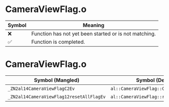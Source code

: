 # CameraViewFlag.o
| Symbol | Meaning 
| ------------- | ------------- 
| :x: | Function has not yet been started or is not matching. 
| :white_check_mark: | Function is completed. 


# CameraViewFlag.o
| Symbol (Mangled) | Symbol (Demangled) | Decompiled? |
| ------------- |  ------------- | ------------- |
| `_ZN2al14CameraViewFlagC2Ev` | `al::CameraViewFlag::CameraViewFlag(void)` | :x: |
| `_ZN2al14CameraViewFlag12resetAllFlagEv` | `al::CameraViewFlag::resetAllFlag(void)` | :x: |
